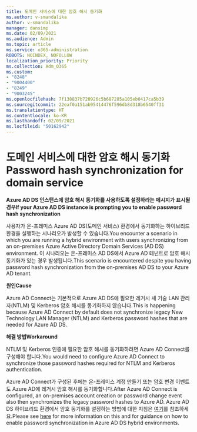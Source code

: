 ```yaml
---
title: 도메인 서비스에 대한 암호 해시 동기화
ms.author: v-smandalika
author: v-smandalika
manager: dansimp
ms.date: 02/09/2021
ms.audience: Admin
ms.topic: article
ms.service: o365-administration
ROBOTS: NOINDEX, NOFOLLOW
localization_priority: Priority
ms.collection: Adm_O365
ms.custom:
- "8248"
- "9004400"
- "8249"
- "9003245"
ms.openlocfilehash: 7f138837b720926c5b687285a105eb0417ca5b39
ms.sourcegitcommit: 22eaf0a151ab95414476f596db8d318b6540ff31
ms.translationtype: HT
ms.contentlocale: ko-KR
ms.lasthandoff: 02/09/2021
ms.locfileid: "50162942"
---
```

# <a name="password-hash-synchronization-for-domain-service"></a><span data-ttu-id="98e33-102">도메인 서비스에 대한 암호 해시 동기화</span><span class="sxs-lookup"><span data-stu-id="98e33-102">Password hash synchronization for domain service</span></span>

<span data-ttu-id="98e33-103">**Azure AD DS 인스턴스에 암호 해시 동기화를 사용하도록 설정하라는 메시지가 표시될 경우**</span><span class="sxs-lookup"><span data-stu-id="98e33-103">**If your Azure AD DS instance is prompting you to enable password hash synchronization**</span></span>

<span data-ttu-id="98e33-104">사용자가 온-프레미스 Azure AD DS(도메인 서비스) 환경에서 동기화하는 하이브리드 환경을 실행하는 시나리오가 발생할 수 있습니다.</span><span class="sxs-lookup"><span data-stu-id="98e33-104">You encounter a scenario in which you are running a hybrid environment with users synchronizing from an on-premises Azure Active Directory Domain Services (AD DS) environment.</span></span> <span data-ttu-id="98e33-105">이 시나리오는 온-프레미스 AD DS에서 Azure AD 테넌트로 암호 해시 동기화가 있는 경우 발생됩니다.</span><span class="sxs-lookup"><span data-stu-id="98e33-105">This scenario is encountered despite you having password hash synchronization from the on-premises AD DS to your Azure AD tenant.</span></span>

<span data-ttu-id="98e33-106">**원인**</span><span class="sxs-lookup"><span data-stu-id="98e33-106">**Cause**</span></span>

<span data-ttu-id="98e33-107">Azure AD Connect는 기본적으로 Azure AD DS에 필요한 레거시 새 기술 LAN 관리자(NTLM) 및 Kerberos 암호 해시를 동기화하지 않습니다.</span><span class="sxs-lookup"><span data-stu-id="98e33-107">This is happening because Azure AD Connect by default does not synchronize legacy New Technology LAN Manager (NTLM) and Kerberos password hashes that are needed for Azure AD DS.</span></span>

<span data-ttu-id="98e33-108">**해결 방법**</span><span class="sxs-lookup"><span data-stu-id="98e33-108">**Workaround**</span></span> 

<span data-ttu-id="98e33-109">NTLM 및 Kerberos 인증에 필요한 암호 해시를 동기화하려면 Azure AD Connect를 구성해야 합니다.</span><span class="sxs-lookup"><span data-stu-id="98e33-109">You would need to configure Azure AD Connect to synchronize those password hashes required for NTLM and Kerberos authentication.</span></span>

<span data-ttu-id="98e33-110">Azure AD Connect가 구성된 후에는 온-프레미스 계정 만들기 또는 암호 변경 이벤트도 Azure AD에 레거시 암호 해시를 동기화합니다.</span><span class="sxs-lookup"><span data-stu-id="98e33-110">After Azure AD Connect is configured, an on-premises account creation or password change event also then synchronizes the legacy password hashes to Azure AD.</span></span> <span data-ttu-id="98e33-111">Azure AD DS 하이브리드 환경에서 암호 동기화를 설정하는 방법에 대한 지침은 [여기](https://docs.microsoft.com/azure/active-directory-domain-services/tutorial-configure-password-hash-sync)를 참조하세요.</span><span class="sxs-lookup"><span data-stu-id="98e33-111">Please see [here](https://docs.microsoft.com/azure/active-directory-domain-services/tutorial-configure-password-hash-sync) for more information on this and for guidance on how to enable password synchronization in Azure AD DS hybrid environments.</span></span>